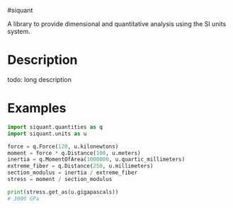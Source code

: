 #siquant

A library to provide dimensional and quantitative analysis using the SI units system.

# Description

todo: long description

# Examples

```python
import siquant.quantities as q
import siquant.units as u

force = q.Force(120, u.kilonewtons)
moment = force * q.Distance(100, u.meters)
inertia = q.MomentOfArea(1000000, u.quartic_millimeters)
extreme_fiber = q.Distance(250, u.millimeters)
section_modulus = inertia / extreme_fiber
stress = moment / section_modulus

print(stress.get_as(u.gigapascals))
# 3000 GPa
```